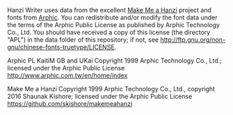 Hanzi Writer uses data from the excellent [Make Me a Hanzi](https://github.com/skishore/makemeahanzi) project and fonts from [Arphic](http://www.arphic.com.tw/en/home/index). You can redistribute and/or modify the font data under the terms of the Arphic Public License as published by Arphic Technology Co., Ltd. You should have
received a copy of this license (the directory "APL") in the data folder of this repository;
if not, see <http://ftp.gnu.org/non-gnu/chinese-fonts-truetype/LICENSE>.

Arphic PL KaitiM GB and UKai
Copyright 1999 Arphic Technology Co., Ltd.; licensed under the Arphic Public License
http://www.arphic.com.tw/en/home/index

Make Me a Hanzi
Copyright 1999 Arphic Technology Co., Ltd., copyright 2016 Shaunak Kishore; licensed under the Arphic Public License
https://github.com/skishore/makemeahanzi
